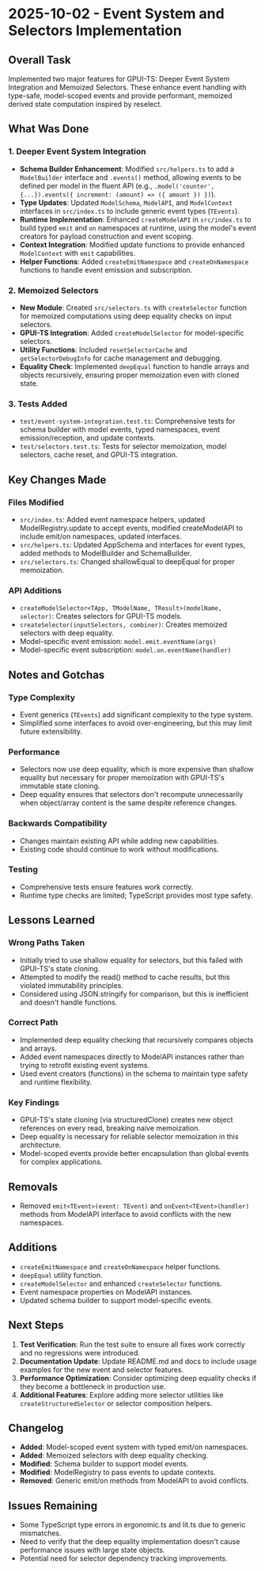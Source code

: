 # 2025-10-02 - Event System and Selectors Implementation

## Overall Task
Implemented two major features for GPUI-TS: Deeper Event System Integration and Memoized Selectors. These enhance event handling with type-safe, model-scoped events and provide performant, memoized derived state computation inspired by reselect.

## What Was Done

### 1. Deeper Event System Integration
- **Schema Builder Enhancement**: Modified `src/helpers.ts` to add a `ModelBuilder` interface and `.events()` method, allowing events to be defined per model in the fluent API (e.g., `.model('counter', {...}).events({ increment: (amount) => ({ amount }) })`).
- **Type Updates**: Updated `ModelSchema`, `ModelAPI`, and `ModelContext` interfaces in `src/index.ts` to include generic event types (`TEvents`).
- **Runtime Implementation**: Enhanced `createModelAPI` in `src/index.ts` to build typed `emit` and `on` namespaces at runtime, using the model's event creators for payload construction and event scoping.
- **Context Integration**: Modified update functions to provide enhanced `ModelContext` with `emit` capabilities.
- **Helper Functions**: Added `createEmitNamespace` and `createOnNamespace` functions to handle event emission and subscription.

### 2. Memoized Selectors
- **New Module**: Created `src/selectors.ts` with `createSelector` function for memoized computations using deep equality checks on input selectors.
- **GPUI-TS Integration**: Added `createModelSelector` for model-specific selectors.
- **Utility Functions**: Included `resetSelectorCache` and `getSelectorDebugInfo` for cache management and debugging.
- **Equality Check**: Implemented `deepEqual` function to handle arrays and objects recursively, ensuring proper memoization even with cloned state.

### 3. Tests Added
- `test/event-system-integration.test.ts`: Comprehensive tests for schema builder with model events, typed namespaces, event emission/reception, and update contexts.
- `test/selectors.test.ts`: Tests for selector memoization, model selectors, cache reset, and GPUI-TS integration.

## Key Changes Made

### Files Modified
- `src/index.ts`: Added event namespace helpers, updated ModelRegistry.update to accept events, modified createModelAPI to include emit/on namespaces, updated interfaces.
- `src/helpers.ts`: Updated AppSchema and interfaces for event types, added methods to ModelBuilder and SchemaBuilder.
- `src/selectors.ts`: Changed shallowEqual to deepEqual for proper memoization.

### API Additions
- `createModelSelector<TApp, TModelName, TResult>(modelName, selector)`: Creates selectors for GPUI-TS models.
- `createSelector(inputSelectors, combiner)`: Creates memoized selectors with deep equality.
- Model-specific event emission: `model.emit.eventName(args)`
- Model-specific event subscription: `model.on.eventName(handler)`

## Notes and Gotchas

### Type Complexity
- Event generics (`TEvents`) add significant complexity to the type system.
- Simplified some interfaces to avoid over-engineering, but this may limit future extensibility.

### Performance
- Selectors now use deep equality, which is more expensive than shallow equality but necessary for proper memoization with GPUI-TS's immutable state cloning.
- Deep equality ensures that selectors don't recompute unnecessarily when object/array content is the same despite reference changes.

### Backwards Compatibility
- Changes maintain existing API while adding new capabilities.
- Existing code should continue to work without modifications.

### Testing
- Comprehensive tests ensure features work correctly.
- Runtime type checks are limited; TypeScript provides most type safety.

## Lessons Learned

### Wrong Paths Taken
- Initially tried to use shallow equality for selectors, but this failed with GPUI-TS's state cloning.
- Attempted to modify the read() method to cache results, but this violated immutability principles.
- Considered using JSON.stringify for comparison, but this is inefficient and doesn't handle functions.

### Correct Path
- Implemented deep equality checking that recursively compares objects and arrays.
- Added event namespaces directly to ModelAPI instances rather than trying to retrofit existing event systems.
- Used event creators (functions) in the schema to maintain type safety and runtime flexibility.

### Key Findings
- GPUI-TS's state cloning (via structuredClone) creates new object references on every read, breaking naive memoization.
- Deep equality is necessary for reliable selector memoization in this architecture.
- Model-scoped events provide better encapsulation than global events for complex applications.

## Removals
- Removed `emit<TEvent>(event: TEvent)` and `onEvent<TEvent>(handler)` methods from ModelAPI interface to avoid conflicts with the new namespaces.

## Additions
- `createEmitNamespace` and `createOnNamespace` helper functions.
- `deepEqual` utility function.
- `createModelSelector` and enhanced `createSelector` functions.
- Event namespace properties on ModelAPI instances.
- Updated schema builder to support model-specific events.

## Next Steps
1. **Test Verification**: Run the test suite to ensure all fixes work correctly and no regressions were introduced.
2. **Documentation Update**: Update README.md and docs to include usage examples for the new event and selector features.
3. **Performance Optimization**: Consider optimizing deep equality checks if they become a bottleneck in production use.
4. **Additional Features**: Explore adding more selector utilities like `createStructuredSelector` or selector composition helpers.

## Changelog
- **Added**: Model-scoped event system with typed emit/on namespaces.
- **Added**: Memoized selectors with deep equality checking.
- **Modified**: Schema builder to support model events.
- **Modified**: ModelRegistry to pass events to update contexts.
- **Removed**: Generic emit/on methods from ModelAPI to avoid conflicts.

## Issues Remaining
- Some TypeScript type errors in ergonomic.ts and lit.ts due to generic mismatches.
- Need to verify that the deep equality implementation doesn't cause performance issues with large state objects.
- Potential need for selector dependency tracking improvements.